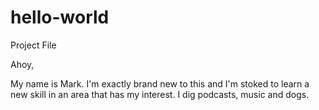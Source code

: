 # hello-world
Project File


Ahoy,

My name is Mark. I'm exactly brand new to this and I'm stoked to learn a new skill in an area that has my interest. 
I dig podcasts, music and dogs.
